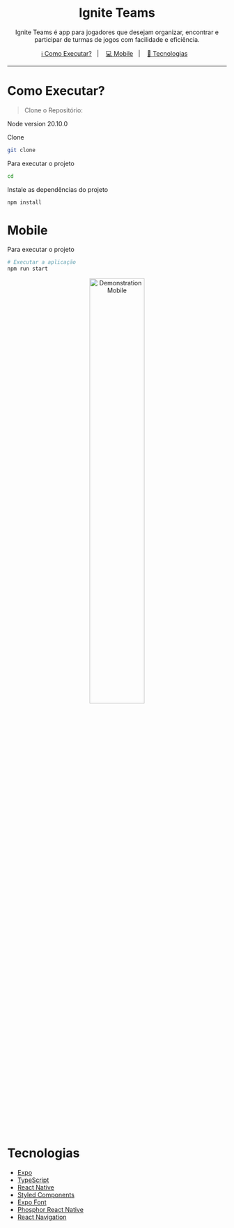 <h1 align="center">
  Ignite Teams
</h1>

<p align="center">
  Ignite Teams é app para jogadores que desejam organizar, encontrar e participar de turmas de jogos com facilidade e eficiência.
</p>

<p align="center">
  <a href="#como-executar">ℹ️ Como Executar?</a>&nbsp;&nbsp;&nbsp;|&nbsp;&nbsp;&nbsp;
  <a href="#mobile">💻 Mobile</a>&nbsp;&nbsp;&nbsp;|&nbsp;&nbsp;&nbsp;
  <a href="#tecnologias">🚀 Tecnologias</a>&nbsp;&nbsp;&nbsp;
</p>

---

# Como Executar?

> Clone o Repositório:

Node version 20.10.0

Clone

```bash
git clone 
```

Para executar o projeto

```bash
cd 
```

Instale as dependências do projeto

```bash
npm install
```


# Mobile
Para executar o projeto

```sh
# Executar a aplicação
npm run start
```

<p align="center">
  <img alt="Demonstration Mobile" src="./preview/igniteteams.gif" width="50%" height="50%" />
</p>

# Tecnologias
- [Expo](https://expo.dev/)
- [TypeScript](https://github.com/microsoft/TypeScript)
- [React Native](https://reactnative.dev/)
- [Styled Components](https://styled-components.com/)
- [Expo Font](https://docs.expo.dev/versions/latest/sdk/font/)
- [Phosphor React Native](https://github.com/duongdev/phosphor-react-native)
- [React Navigation](https://reactnavigation.org/)